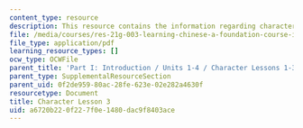 ```yaml
---
content_type: resource
description: This resource contains the information regarding character lesson 3.
file: /media/courses/res-21g-003-learning-chinese-a-foundation-course-in-mandarin-spring-2011/a6720b220f227f0e1480dac9f8403ace_MITRES_21G_003S11_char03.pdf
file_type: application/pdf
learning_resource_types: []
ocw_type: OCWFile
parent_title: 'Part I: Introduction / Units 1-4 / Character Lessons 1-3'
parent_type: SupplementalResourceSection
parent_uid: 0f2de959-80ac-28fe-623e-02e282a4630f
resourcetype: Document
title: Character Lesson 3
uid: a6720b22-0f22-7f0e-1480-dac9f8403ace
---
```

